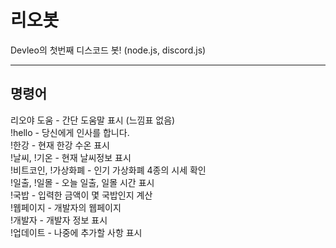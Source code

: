 # 리오봇
Devleo의 첫번째 디스코드 봇!
(node.js, discord.js)

---
## 명령어
리오야 도움 - 간단 도움말 표시 (느낌표 없음)  
!hello - 당신에게 인사를 합니다.  
!한강 - 현재 한강 수온 표시  
!날씨, !기온 - 현재 날씨정보 표시  
!비트코인, !가상화폐 - 인기 가상화폐 4종의 시세 확인  
!일출, !일몰 - 오늘 일출, 일몰 시간 표시  
!국밥 - 입력한 금액이 몇 국밥인지 계산  
!웹페이지 - 개발자의 웹페이지  
!개발자 - 개발자 정보 표시  
!업데이트 - 나중에 추가할 사항 표시

